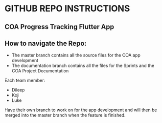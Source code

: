 # GITHUB REPO INSTRUCTIONS

## COA Progress Tracking Flutter App

## How to navigate the Repo:

 * The master branch contains all the source files for the COA app development
 * The documentation branch contains all the files for the Sprints and the COA Project Documentation

Each team member:
  - Dileep
  - Koji
  - Luke

Have their own branch to work on for the app development and will then be merged into the master branch when the feature is finished.
